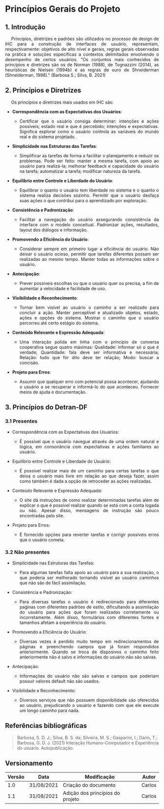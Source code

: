 # Princípios Gerais do Projeto

## 1. Introdução

<p style="text-indent: 20px; text-align: justify"> 
Princípios, diretrizes e padrões são utilizados no processo de design de IHC para a construção de interfaces de usuário, representam, respectivamente:  objetivos de alto nível e gerais, regras gerais observadas na prática e soluções específicas a contextos delimitados envolvendo o desempenho de certos usuários. "Os conjuntos mais conhecidos de princípios e diretrizes são os de Norman (1988), de Tognazzini (2014), as heurísticas de Nielsen (1994b) e as regras de ouro de Shneiderman (Shneiderman, 1998)." (Barbosa S.; Silva, B. 2021)
</p>

## 2. Príncipios e Diretrizes

<p style="text-indent: 20px; text-align: justify"> 
Os princípios e diretrizes mais usados em IHC são:
</p>


- <b>Correspondência com as Expectativas dos Usuários</b>:
    - <p style="text-align: justify;">Certificar que o usuário consiga determinar: intenções e ações possíveis; estado real e que é percebido; intenções e expectativas. Significa explorar como o usuário controla as variáveis do mundo real e do sistema projetado. </p>

- <b>Simplicidade nas Estruturas das Tarefas</b>:
    - <p style="text-align: justify;">Simplificar as tarefas de forma a facilitar o planejamento e reduzir os problemas. Pode ser feito: manter a mesma tarefa, com apoio ao usuário para realizá-la; melhorar feedback e capacidade do usuário na tarefa; automatizar a tarefa; modificar natureza da tarefa. </p>

- <b>Equilíbrio entre Controle e Liberdade do Usuário</b>:
    -  <p style="text-align: justify;">Equilibrar o quanto o usuário tem liberdade no sistema e o quanto o sistema realiza decisões sozinho. Permitir que o usuário desfaça suas ações o que contribui para o aprendizado por exploração. </p>

- <b>Consistência e Padronização</b>: 
    - <p style="text-align: justify;">Facilitar a navegação do usuário assegurando consistência da interface com o modelo conceitual. Padronizar ações, resultados, layout dos diálogos e informação. </p>

- <b>Promovendo a Eficiência do Usuário</b>: 
    - <p style="text-align: justify;">Considerar sempre em primeiro lugar a eficiência do usuário. Não deixar o usuário ocioso, permitir que tarefas diferentes possam ser realizadas ao mesmo tempo. Manter todas as informações sobre o usuário. </p>

- <b>Antecipação</b>: 
    - <p style="text-align: justify;">Prever possíveis escolhas ou que o usuário quer ou precisa, a fim de aumentar a velocidade e facilidade de uso.</p>

- <b>Visibilidade e Reconhecimento</b>:
    - <p style="text-align: justify;">Tornar bem visível ao usuário o caminho a ser realizado para concluir a ação. Manter perceptível e atualizado objetos, estado, ações e opções do sistema. Mostrar o caminho que o usuário percorreu até certo estágio do sistema.</p>

- <b>Conteúdo Relevante e Expressão Adequada</b>: 
    - <p style="text-align: justify;">Uma interação polida em linha com o princípio de conversa cooperativa segue quatro máximas: Qualidade: informar só o que é verdade; Quantidade: fala deve ser informativa e necessária; Relação: tudo que for dito deve ter relação; Modo: buscar a concisão. </p>

- <b>Projeto para Erros</b>:
    - <p style="text-align: justify;">Assumir que qualquer erro com potencial possa acontecer, ajudando o usuário a se recuperar e informá-lo do que aconteceu. Fornecer meios de ajuda e documentação. </p>

## 3. Princípios do Detran-DF

### 3.1 Presentes

- Correspondência com as Expectativas dos Usuários:
    - <p style="text-align: justify;">É possível que o usuário navegue através de uma ordem natural e lógica, em consonância com expectativas e ações familiares ao usuário.</p>

- Equilíbrio entre Controle e Liberdade do Usuário:
    - <p style="text-align: justify;">É possível realizar mais de um caminho para certas tarefas o que deixa o usuário mais livre em relação ao que deseja fazer, assim como também é dada a opção de retroceder as ações realizadas.</p>

- Conteúdo Relevante e Expressão Adequada:
    - <p style="text-align: justify;">O site dá instruções de como realizar determinadas tarefas além de explicar o que é possível realizar quando se está com a conta logada ou não. Apesar disso, mensagens de instrução são pouco encontradas pelo site.</p>

- Projeto para Erros:
    - <p style="text-align: justify;">É fornecido opções para reverter tarefas e corrigir possíveis erros que o usuário cometa.</p>


### 3.2 Não presentes

- Simplicidade nas Estruturas das Tarefas:
    - <p style="text-align: justify;">Para algumas tarefas falta apoio ao usuário para a sua realização, o que poderia ser melhorado tornando visível ao usuário caminhos que não são de fácil assimilação.</p>

- Consistência e Padronização:
    - <p style="text-align: justify;">Para diversas tarefas o usuário é redirecionado para diferentes paǵinas com diferentes padrões de estilo, dificultando a assimilação do usuário para ações que foram realizadas corretamente ou incorretamente. Além disso, formulários com diferentes fontes e tamanhos afetam a experiência do usuário.</p>

- Promovendo a Eficiência do Usuário:
    - <p style="text-align: justify;">Diversas vezes é perdido muito tempo em redirecionamentos de páginas e preenchendo campos que já foram respondidos anteriormente. Quando se troca de disposivos o caminho feito anteriormente não é salvo e informações do usuário não são salvas.</p>

- Antecipação:
    - <p style="text-align: justify;">Informações do usuário não são salvas e campos que poderiam possuir valores default não são usados.</p>

- Visibilidade e Reconhecimento:
    - <p style="text-align: justify;">Diversos serviços que não possuem disponibilidade são oferecidos ao usuário, prejudicando o usuário e fazendo com que ele execute um longo caminho para nada. </p>


## Referências bibliográficas
> Barbosa, S. D. J.; Silva, B. S. da; Silveira, M. S.; Gasparini, I.; Darin, T.; Barbosa, G. D. J. (2021) Interação Humano-Computador e Experiência do usuário. Autopublicação.

## Versionamento
| Versão | Data | Modificação| Autor |
|--|--|--|--|
| 1.0 | 31/08/2021 | Criação do documento | Carlos |
| 1.1 | 31/08/2021 | Adição dos princípios do projeto | Carlos |